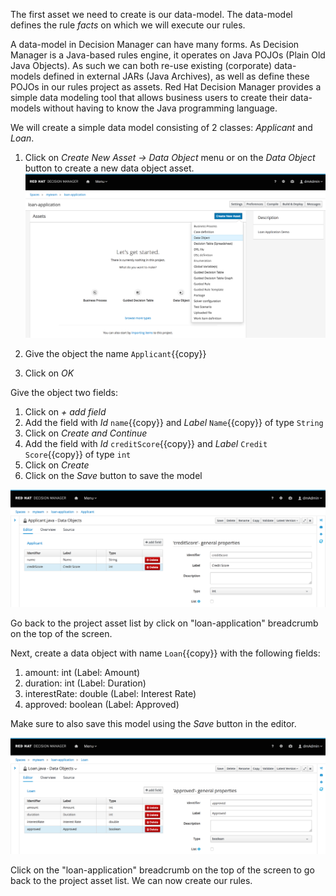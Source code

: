 The first asset we need to create is our data-model. The data-model defines the rule *facts* on which we will execute our rules.

A data-model in Decision Manager can have many forms. As Decision Manager is a Java-based rules engine, it operates on Java POJOs (Plain Old Java Objects). As such we can both re-use existing (corporate) data-models defined in external JARs (Java Archives), as well as define these POJOs in our rules project as assets. Red Hat Decision Manager provides a simple data modeling tool that allows business users to create their data-models without having to know the Java programming language.

We will create a simple data model consisting of 2 classes: *Applicant* and *Loan*.

1. Click on *Create New Asset -> Data Object* menu or on the *Data Object* button to create a new data object asset.
    <img src="../../assets/middleware/dm7-loan-application/dm7-add-data-object.png" width="600" />

2. Give the object the name `Applicant`{{copy}}
3. Click on *OK*

Give the object two fields:
1. Click on *+ add field*
2. Add the field with *Id* `name`{{copy}} and *Label* `Name`{{copy}} of type `String`
3. Click on *Create and Continue*
4. Add the field with *Id* `creditScore`{{copy}} and *Label* `Credit Score`{{copy}} of type `int`
5. Click on *Create*
6. Click on the *Save* button to save the model

<img src="../../assets/middleware/dm7-loan-application/dm7-datamodel-applicant.png" width="800" />

Go back to the project asset list by click on "loan-application" breadcrumb on the top of the screen.

Next, create a data object with name `Loan`{{copy}} with the following fields:

1. amount: int (Label: Amount)
2. duration: int (Label: Duration)
3. interestRate: double (Label: Interest Rate)
4. approved: boolean (Label: Approved)

Make sure to also save this model using the *Save* button in the editor.

<img src="../../assets/middleware/dm7-loan-application/dm7-datamodel-loan.png" width="800" />

Click on the "loan-application" breadcrumb on the top of the screen to go back to the project asset list. We can now create our rules.
